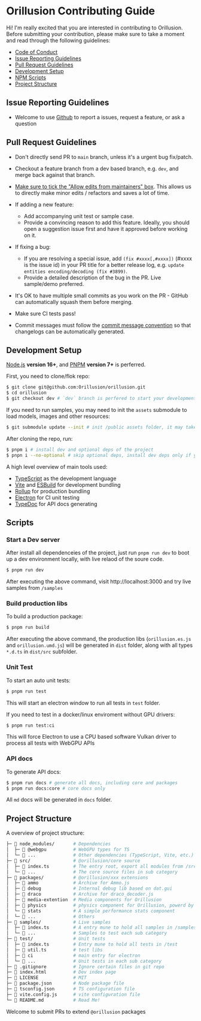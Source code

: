 # Orillusion Contributing Guide

Hi! I'm really excited that you are interested in contributing to Orillusion. Before submitting your contribution, please make sure to take a moment and read through the following guidelines:

- [Code of Conduct](./CODE_OF_CONDUCT.md)
- [Issue Reporting Guidelines](#issue-reporting-guidelines)
- [Pull Request Guidelines](#pull-request-guidelines)
- [Development Setup](#development-setup)
- [NPM Scripts](#scripts)
- [Project Structure](#project-structure)

## Issue Reporting Guidelines

- Welcome to use [Github](https://github.com/Orillusion/orillusion/issues)  to report a issues, request a feature, or ask a question

## Pull Request Guidelines

- Don't directly send PR to `main` branch, unless it's a urgent bug fix/patch.

- Checkout a feature branch from a dev based branch, e.g. `dev`, and merge back against that branch.

- [Make sure to tick the "Allow edits from maintainers" box](https://docs.github.com/en/pull-requests/collaborating-with-pull-requests/working-with-forks/allowing-changes-to-a-pull-request-branch-created-from-a-fork). This allows us to directly make minor edits / refactors and saves a lot of time.

- If adding a new feature:

  - Add accompanying unit test or sample case.
  - Provide a convincing reason to add this feature. Ideally, you should open a suggestion issue first and have it approved before working on it.

- If fixing a bug:

  - If you are resolving a special issue, add `(fix #xxxx[,#xxxx])` (#xxxx is the issue id) in your PR title for a better release log, e.g. `update entities encoding/decoding (fix #3899)`.
  - Provide a detailed description of the bug in the PR. Live sample/demo preferred.

- It's OK to have multiple small commits as you work on the PR - GitHub can automatically squash them before merging.

- Make sure CI tests pass!

- Commit messages must follow the [commit message convention](./commit-convention.md) so that changelogs can be automatically generated.

## Development Setup

[Node.js](https://nodejs.org) **version 16+**, and [PNPM](https://pnpm.io) **version 7+** is perferred.

First, you need to clone/flok repo:

```bash
$ git clone git@github.com:Orillusion/orillusion.git
$ cd orillusion
$ git checkout dev # `dev` branch is perfered to start your development
```

If you need to run samples, you may need to init the `assets` submodule to load models, images and other resources:

```bash
$ git submodule update --init # init /public assets folder, it may take a long time due to large file size
```

After cloning the repo, run:

```bash
$ pnpm i # install dev and optional deps of the project
$ pnpn i --no-optional # skip optional deps, install dev deps only if you don't need run ci tests
```

A high level overview of main tools used:

- [TypeScript](https://www.typescriptlang.org/) as the development language
- [Vite](https://vitejs.dev/) and [ESBuild](https://esbuild.github.io/) for development bundling
- [Rollup](https://rollupjs.org) for production bundling
- [Electron](https://www.electronjs.org/) for CI unit testing
- [TypeDoc](https://typedoc.org/) for API docs generating

## Scripts

### Start a Dev server
After install all dependenceies of the project, just run `pnpm run dev` to boot up a dev environment locally, with live relaod of the soure code.

```bash
$ pnpm run dev
```
After executing the above command, visit http://localhost:3000 and try live samples from `/samples`

### Build production libs
To build a production package:
```bash
$ pnpm run build
```
After executing the above command, the production libs (`orillusion.es.js` and `orillusion.umd.js`) will be generated in `dist` folder, along with all types `*.d.ts` in `dist/src` subfolder.

### Unit Test
To start an auto unit tests:
```bash
$ pnpm run test
```
This will start an electron window to run all tests in `test` folder. 

If you need to test in a docker/linux enviroment without GPU drivers:
```bash
$ pnpm run test:ci
```
This will force Electron to use a CPU based software Vulkan driver to process all tests with WebGPU APIs

### API docs
To generate API docs:
```bash
$ pnpm run docs # generate all docs, including core and packages
$ pnpm run docs:core # core docs only
```
All `md` docs will be generated in `docs` folder.

## Project Structure

A overview of project structure:

```bash
├─ 📂 node_modules/       # Dependencies
│  ├─ 📁 @webgpu          # WebGPU types for TS
│  └─ 📁 ...              # Other dependencies (TypeScript, Vite, etc.)
├─ 📂 src/                # @orillusion/core source
│  ├─ 📄 index.ts         # The entry root, export all modules from /src
│  └─ 📁 ...              # The core source files in sub category
├─ 📂 packages/           # @orillusion/xxx extensions
│  ├─ 📁 ammo             # Archive for Ammo.js
│  ├─ 📁 debug            # Internal debug lib based on dat.gui
│  ├─ 📁 draco            # Archive for draco_decoder.js
│  ├─ 📁 media-extention  # Media components for Orillusion
│  ├─ 📁 physics          # physics component for Orillusion, powerd by Ammo.js
│  └─ 📁 stats            # A simple performance stats component
│  └─ 📁 ...              # Others
├─ 📂 samples/            # Live samples
│  ├─ 📄 index.ts         # A entry mune to hold all samples in /samples
│  └─ 📁 ...              # Samples to test each sub category
├─ 📂 test/               # Unit tests
│  ├─ 📄 index.ts         # Entry mune to hold all tests in /test
│  ├─ 📄 util.ts          # test libs
│  ├─ 📁 ci               # main entry for electron
│  └─ 📁 ...              # Unit tests in each sub category
├─ 📄 .gitignore          # Ignore certain files in git repo
├─ 📄 index.html          # Dev index page
├─ 📄 LICENSE             # MIT
├─ 📄 package.json        # Node package file
├─ 📄 tsconfig.json       # TS configuration file
├─ 📄 vite.config.js      # vite configuration file
└─ 📄 README.md           # Read Me!
```

Welcome to submit PRs to extend `@orillusion` packages